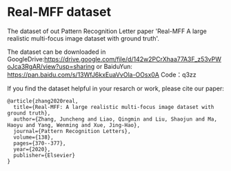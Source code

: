 # Real-MFF dataset
The dataset of out Pattern Recognition Letter paper 'Real-MFF A large realistic multi-focus image dataset with ground truth'.

The dataset can be downloaded in GoogleDrive:https://drive.google.com/file/d/142w2PCrXhaa77A3F_z53vPWoJca3RgAR/view?usp=sharing
or BaiduYun: https://pan.baidu.com/s/13WfJ6kxEuaVvOla-OOsx0A 
Code：q3zz 



If you find the dataset helpful in your resarch or work, please cite our paper:

    @article{zhang2020real,
      title={Real-MFF: A large realistic multi-focus image dataset with ground truth},
      author={Zhang, Juncheng and Liao, Qingmin and Liu, Shaojun and Ma, Haoyu and Yang, Wenming and Xue, Jing-Hao},
      journal={Pattern Recognition Letters},
      volume={138},
      pages={370--377},
      year={2020},
      publisher={Elsevier}
    }

